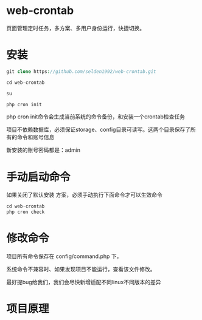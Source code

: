 # web-crontab
页面管理定时任务，多方案、多用户身份运行，快捷切换。 


# 安装
```php
git clone https://github.com/selden1992/web-crontab.git

cd web-crontab

su

php cron init

```
php cron init命令会生成当前系统的命令备份，和安装一个crontab检查任务

项目不依赖数据库，必须保证storage、config目录可读写。这两个目录保存了所有的命令和账号信息

新安装的账号密码都是：admin

# 手动启动命令
如果关闭了默认安装 方案，必须手动执行下面命令才可以生效命令
```php
cd web-crontab
php cron check
```

# 修改命令

项目所有命令保存在 config/command.php 下，

系统命令不兼容时、如果发现项目不能运行，查看该文件修改。

最好提bug给我们，我们会尽快新增适配不同linux不同版本的差异

# 项目原理

